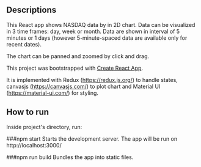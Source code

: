 ## Descriptions

This React app shows NASDAQ data by in 2D chart. Data can be visualized in 3 time frames: day, week or month. Data are
shown in interval of 5 minutes or 1 days (however 5-minute-spaced data are available only for recent dates).

The chart can be panned and zoomed by click and drag.

This project was bootstrapped with [Create React App](https://github.com/facebook/create-react-app).

It is implemented with Redux (https://redux.js.org/) to handle states, canvasjs (https://canvasjs.com/) to plot chart
and Material UI (https://material-ui.com/) for styling.

## How to run
Inside project's directory, run:

###npm start
    Starts the development server.
    The app will be run on  http://localhost:3000/

###npm run build
    Bundles the app into static files.

